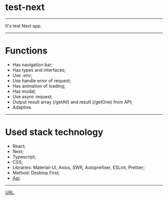 # test-next
---
It's test Next app.

---
# Functions
- Has navigation bar;
- Has types and interfaces;
- Use .env;
- Use handle error of request;
- Has animation of loading;
- Has modal;
- Use async request;
- Output result array (/getAll) and result (/getOne) from API;
- Adaptive.

---
# Used stack technology

- React;
- Next;
- Typescript;
- CSS;
- Libraries: Material-UI, Axios, SWR, Autoprefixer, ESLint, Prettier;
- Method: Desktop First;
- [Api](https://github.com/andrei1994rus/test-redis).

---
[URL](https://test-next-andrei1994rus.vercel.app/).